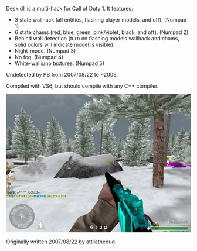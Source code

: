Desk.dll is a multi-hack for Call of Duty 1. It features:

- 3 state wallhack (all entities, flashing player models, and off). (Numpad 1)
- 6 state chams (red, blue, green, pink/violet, black, and off). (Numpad 2)
- Behind wall detection (turn on flashing models wallhack and chams, solid colors will indicate model is visible).
- Night-mode. (Numpad 3)
- No fog. (Numpad 4)
- White-walls/no textures. (Numpad 5)

Undetected by PB from 2007/08/22 to ~2009.

Compiled with VS6, but should compile with any C++ compiler.

![Hack Screenshot](screenshot.jpg?raw=true "Screenshot Hack")

Originally written 2007/08/22 by attilathedud.
